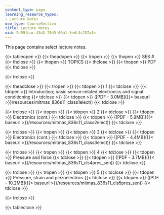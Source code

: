 ```yaml
---
content_type: page
learning_resource_types:
- Lecture Notes
ocw_type: CourseSection
title: Lecture Notes
uid: 2d59fbac-43d3-78d5-00a1-5edf4c257a1e
---
```


This page contains select lecture notes.

{{< tableopen >}}
{{< theadopen >}}
{{< tropen >}}
{{< thopen >}}
SES #
{{< thclose >}}
{{< thopen >}}
TOPICS
{{< thclose >}}
{{< thopen >}}
PDF
{{< thclose >}}

{{< trclose >}}

{{< theadclose >}}
{{< tropen >}}
{{< tdopen >}}
1
{{< tdclose >}}
{{< tdopen >}}
Introduction; basic sensor-related electronics and signal conditioning
{{< tdclose >}}
{{< tdopen >}}
([PDF - 3.0MB]({{< baseurl >}}/resources/mitmas_836s11_class1elect))
{{< tdclose >}}

{{< trclose >}}
{{< tropen >}}
{{< tdopen >}}
2
{{< tdclose >}}
{{< tdopen >}}
Electronics (cont.)
{{< tdclose >}}
{{< tdopen >}}
([PDF - 5.9MB]({{< baseurl >}}/resources/mitmas_836s11_class2elect))
{{< tdclose >}}

{{< trclose >}}
{{< tropen >}}
{{< tdopen >}}
3
{{< tdclose >}}
{{< tdopen >}}
Electronics (cont.)
{{< tdclose >}}
{{< tdopen >}}
([PDF - 4.4MB]({{< baseurl >}}/resources/mitmas_836s11_class3elect))
{{< tdclose >}}

{{< trclose >}}
{{< tropen >}}
{{< tdopen >}}
4
{{< tdclose >}}
{{< tdopen >}}
Pressure and force
{{< tdclose >}}
{{< tdopen >}}
([PDF - 3.7MB]({{< baseurl >}}/resources/mitmas_836s11_cls4pres_sen))
{{< tdclose >}}

{{< trclose >}}
{{< tropen >}}
{{< tdopen >}}
5
{{< tdclose >}}
{{< tdopen >}}
Pressure, strain and piezoelectrics
{{< tdclose >}}
{{< tdopen >}}
([PDF - 10.2MB]({{< baseurl >}}/resources/mitmas_836s11_cls5pres_sen))
{{< tdclose >}}

{{< trclose >}}

{{< tableclose >}}